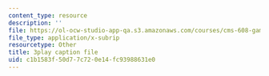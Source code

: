 ```yaml
---
content_type: resource
description: ''
file: https://ol-ocw-studio-app-qa.s3.amazonaws.com/courses/cms-608-game-design-spring-2014/c1b1583f50d77c720e14fc93988631e0_1506700.srt
file_type: application/x-subrip
resourcetype: Other
title: 3play caption file
uid: c1b1583f-50d7-7c72-0e14-fc93988631e0
---
```

